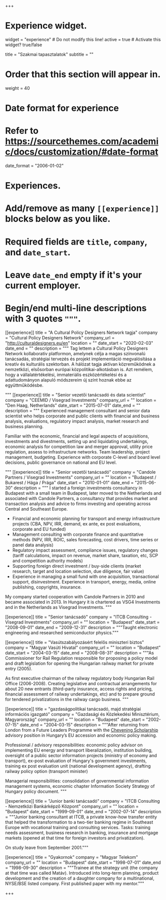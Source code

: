 +++
# Experience widget.
widget = "experience"  # Do not modify this line!
active = true  # Activate this widget? true/false

title = "Szakmai tapasztalatok"
subtitle = ""

# Order that this section will appear in.
weight = 40

# Date format for experience
#   Refer to https://sourcethemes.com/academic/docs/customization/#date-format
date_format = "2006-01-02"

# Experiences.
#   Add/remove as many `[[experience]]` blocks below as you like.
#   Required fields are `title`, `company`, and `date_start`.
#   Leave `date_end` empty if it's your current employer.
#   Begin/end multi-line descriptions with 3 quotes `"""`.

[[experience]]
  title = "A Cultural Policy Designers Network tagja"
  company = "Cultural Policy Designers Network"
  company_url = "http://culturaldesigners.eu/en"
  location = ""
  date_start = "2020-02-03"
  date_end = ""
  description = """
  Tag lettem a Cultural Policy Designers Network kollaboratív platformon, amelynek célja a magas színvonalú tanácsadás, stratégiai tervezés és projekt implementáció megvalósítása a kreatív és kulturális szektorban.  A hálózat tagja aktívan közreműködnek a nemzetközi, elsősorban európai közpolitikai-alkotásban is.  Azt remélem, hogy a vállalatértékelési, immateriális eszközértékelési és a adattudományon alapuló módszereim új színt hoznak ebbe az együttműködésbe.
  
   """
[[experience]]
  title = "Senior vezetői tanácsadó és data scientist"
  company = "CEEMID / Visegrad Investments"
  company_url = ""
  location = "Den Haag, Netherlands"
  date_start = "2015-07-01"
  date_end = ""
  description = """
  Experienced management consultant and senior data scientist who helps corporate and public clients with financial and business analysis, evaluations, regulatory impact analysis, market research and business planning. 
  
  Familiar with the economic, financial and legal aspects of acquisitions, investments and divestments, setting up and liquidating undertakings, economic analysis for competition law and merger approval, utility price regulation, assess to infrastructure networks. Team leadership, project management, budgeting. Experience with corporate C-level and board level decisions, public governance on national and EU level.
  
  """
[[experience]]
  title = "Senior vezetői tanácsadó"
  company = "Candole Partners / Visegrad Investments"
  company_url = ""
  location = "Budapest / Bukarest / Hága / Prága"
  date_start = "2010-01-01"
  date_end = "2015-06-30"
  description = """
  I started a foreign investments consultancy in Budapest with a small team in Budapest, later moved to the Netherlands and associated with Candole Partners, a consultancy that provides market and transaction analysis and advice to firms investing and operating across Central and Southeast Europe.
  
- Financial and economic planning for transport and energy infrastructure projects (CBA, NPV, IRR, demand, ex ante, ex post evaluations, corporate and EU funded) 
- Management consulting with corporate finance and quantitative methods (NPV, IRR, ROIC, sales forecasting, cost drivers, time series or panel data analysis)
- Regulatory impact assessment, compliance issues, regulatory changes (tariff calculations, impact on revenue, market share, taxation, etc, SCP and competition authority models)
- Supporting foreign direct investment / buy-side clients (market research, target and location selection, due diligence, fair value)
- Experience in managing a small fund with one acquisition, transactional support, disinvestment.
Experience in transport, energy, media, online publishing, copyrights, insurance.

My company started cooperation with Candole Partners in 2010 and became associated in 2013.  In Hungary it is chartered as VSG4 Investments and in the Netherlands as Visegrad Investments.
  """

[[experience]]
  title = "Senior tanácsadó"
  company = "ITCB Consulting - Visegrad Investments"
  company_url = ""
  location = "Budapest"
  date_start = "2008-09-01"
  date_end = "2009-12-31"
  description = """Taught electronic engineering and researched semiconductor physics."""
  
  [[experience]]
  title = "Vasútszabályozásért felelős miniszteri biztos"
  company = "Magyar Vasúti Hivatal"
  company_url = ""
  location = "Budapest"
  date_start = "2004-03-15"
  date_end = "2008-08-31"
  description = """As Commissioner for Rail Regulation responsible for proposing a policy model and draft legislation for opening the Hungarian railway market for private entry (2005). 

As first executive chairman of the railway regulatory body Hungarian Rail Office (2006-2008). Creating legislative and contractual arrangements for about 20 new entrants (third-party insurance, access rights and pricing, financial assessment of railway undertakings, etc) and to prepare ground for tendered privatizations in the railway cargo business. """

[[experience]]
  title = "gazdaságpolitikai tanácsadó, majd stratégiai információs igazgató"
  company = "Gazdasági és Közlekedési Minisztérium, Magyarország"
  company_url = ""
  location = "Budapest"
  date_start = "2002-07-15"
  date_end = "2004-03-15"
  description = """After returning from London from a Future Leaders Programme with the [Chevening Scholarship](https://www.chevening.org/) advisory position in Hungary’s EU accession and economic policy making. 

Professional / advisory responsibilities: economic policy advisor on implementing EU energy and transport liberalization, institution building, oversight of a public sector information projects (ministry of economy and transport), ex-post evaluation of Hungary's government investments, training ex post evaluation unit (national development agency), drafting railway policy option (transport minister) 

Managerial responsibilities: consolidation of governmental information management systems, economic chapter Information Society Strategy of Hungary policy document. """

[[experience]]
  title = "Junior banki tanácsadó"
  company = "ITCB Consulting - Nemzetközi Bankárképző Központ"
  company_url = ""
  location = "Budapest"
  date_start = "1999-09-01"
  date_end = "2002-07-14"
  description = """Junior banking consultant at ITCB, a private know-how transfer entity that helped the transformation to a two-tier banking regime in Southeast Europe with vocational training and consulting services. Tasks: training needs assessment, business research in banking, insurance and mortgage markets (opened at that time for foreign investors and privatization). 
  
On study leave from September 2001."""
  

[[experience]]
  title = "Gyakornok"
  company = "Magyar Telekom"
  company_url = ""
  location = "Budapest"
  date_start = "1998-07-01"
  date_end = "1998-09-30"
  description = """Trainee at the strategy unit (the company at that time was called Matáv). Introduced into long-term planning, product development and the creation of a daughter company for a multinational, NYSE/BSE listed company. First published paper with my mentor."""
  
+++
